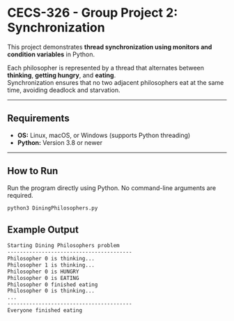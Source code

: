 # CECS-326 - Group Project 2: Synchronization

This project demonstrates **thread synchronization using monitors and condition variables** in Python.

Each philosopher is represented by a thread that alternates between **thinking**, **getting hungry**, and **eating**.  
Synchronization ensures that no two adjacent philosophers eat at the same time, avoiding deadlock and starvation.

---

## Requirements

- **OS:** Linux, macOS, or Windows (supports Python threading)
- **Python:** Version 3.8 or newer

---

## How to Run

Run the program directly using Python. No command-line arguments are required.

```bash
python3 DiningPhilosophers.py
```

## Example Output
```bash
Starting Dining Philosophers problem
----------------------------------------
Philosopher 0 is thinking...
Philosopher 1 is thinking...
Philosopher 0 is HUNGRY
Philosopher 0 is EATING
Philosopher 0 finished eating
Philosopher 0 is thinking...
...
----------------------------------------
Everyone finished eating
```
